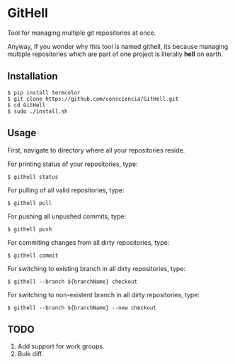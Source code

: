 # GitHell
Tool for managing multiple git repositories at once.

Anyway, If you wonder why this tool is named githell, its because
managing multiple repositories which are part of one project
is literally **hell** on earth.

## Installation
```
$ pip install termcolor
$ git clone https://github.com/consciencia/GitHell.git
$ cd GitHell
$ sudo ./install.sh
```

## Usage
First, navigate to directory where all your repositories reside.

For printing status of your repositories, type:
```
$ githell status
```

For pulling of all valid repositories, type:
```
$ githell pull
```

For pushing all unpushed commits, type:
```
$ githell push
```

For commiting changes from all dirty repositories, type:
```
$ githell commit
```

For switching to existing branch in all dirty repositories, type:
```
$ githell --branch ${branchName} checkout
```

For switching to non-existent branch in all dirty repositories, type:
```
$ githell --branch ${branchName} --new checkout
```

## TODO
1) Add support for work groups.
2) Bulk diff.

